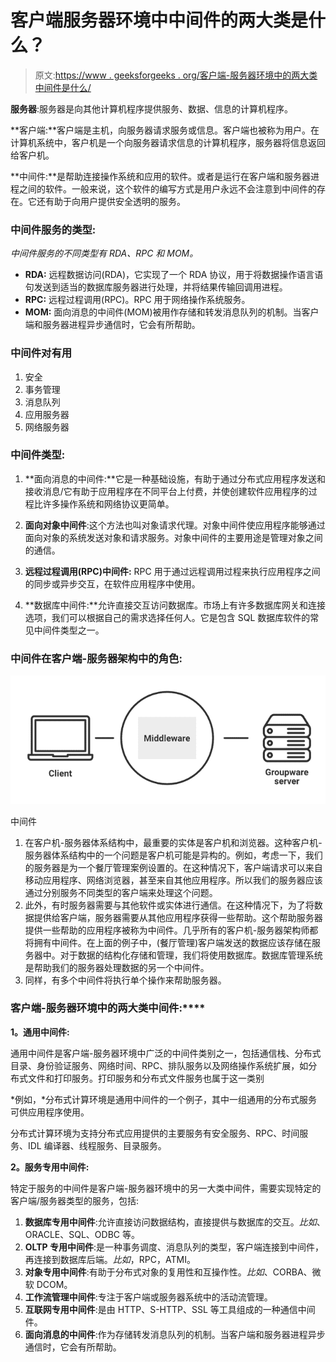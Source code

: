 # 客户端服务器环境中中间件的两大类是什么？

> 原文:[https://www . geeksforgeeks . org/客户端-服务器环境中的两大类中间件是什么/](https://www.geeksforgeeks.org/what-are-the-two-broad-classes-of-middleware-in-client-server-environment/)

**服务器**:服务器是向其他计算机程序提供服务、数据、信息的计算机程序。

**客户端:**客户端是主机，向服务器请求服务或信息。客户端也被称为用户。在计算机系统中，客户机是一个向服务器请求信息的计算机程序，服务器将信息返回给客户机。

**中间件:**是帮助连接操作系统和应用的软件。或者是运行在客户端和服务器进程之间的软件。一般来说，这个软件的编写方式是用户永远不会注意到中间件的存在。它还有助于向用户提供安全透明的服务。

### 中间件服务的类型:

*中间件服务的不同类型有 RDA、RPC 和 MOM。*

*   **RDA:** 远程数据访问(RDA)，它实现了一个 RDA 协议，用于将数据操作语言语句发送到适当的数据库服务器进行处理，并将结果传输回调用进程。
*   **RPC:** 远程过程调用(RPC)。RPC 用于网络操作系统服务。
*   **MOM:** 面向消息的中间件(MOM)被用作存储和转发消息队列的机制。当客户端和服务器进程异步通信时，它会有所帮助。

### **中间件对**有用

1.  安全
2.  事务管理
3.  消息队列
4.  应用服务器
5.  网络服务器

### **中间件类型:**

1.  **面向消息的中间件:**它是一种基础设施，有助于通过分布式应用程序发送和接收消息/它有助于应用程序在不同平台上付费，并使创建软件应用程序的过程比许多操作系统和网络协议更简单。

2.  **面向对象中间件**:这个方法也叫对象请求代理。对象中间件使应用程序能够通过面向对象的系统发送对象和请求服务。对象中间件的主要用途是管理对象之间的通信。

3.  **远程过程调用(RPC)中间件:** RPC 用于通过远程调用过程来执行应用程序之间的同步或异步交互，在软件应用程序中使用。

4.  **数据库中间件:**允许直接交互访问数据库。市场上有许多数据库网关和连接选项，我们可以根据自己的需求选择任何人。它是包含 SQL 数据库软件的常见中间件类型之一。

### **中间件在客户端-服务器架构中的角色:**

![Middleware](img/3f5aa9ffc1683095fa3dd0fd2f79fc39.png)

中间件

1.  在客户机-服务器体系结构中，最重要的实体是客户机和浏览器。这种客户机-服务器体系结构中的一个问题是客户机可能是异构的。例如，考虑一下，我们的服务器是为一个餐厅管理案例设置的。在这种情况下，客户端请求可以来自移动应用程序、网络浏览器，甚至来自其他应用程序。所以我们的服务器应该通过分别服务不同类型的客户端来处理这个问题。
2.  此外，有时服务器需要与其他软件或实体进行通信。在这种情况下，为了将数据提供给客户端，服务器需要从其他应用程序获得一些帮助。这个帮助服务器提供一些帮助的应用程序被称为中间件。几乎所有的客户机-服务器架构师都将拥有中间件。在上面的例子中，(餐厅管理)客户端发送的数据应该存储在服务器中。对于数据的结构化存储和管理，我们将使用数据库。数据库管理系统是帮助我们的服务器处理数据的另一个中间件。
3.  同样，有多个中间件将执行单个操作来帮助服务器。

### **客户端-服务器**环境中的两大类中间件:****

**1。通用中间件:**

通用中间件是客户端-服务器环境中广泛的中间件类别之一，包括通信栈、分布式目录、身份验证服务、网络时间、RPC、排队服务以及网络操作系统扩展，如分布式文件和打印服务。打印服务和分布式文件服务也属于这一类别

*例如，*分布式计算环境是通用中间件的一个例子，其中一组通用的分布式服务可供应用程序使用。

分布式计算环境为支持分布式应用提供的主要服务有安全服务、RPC、时间服务、IDL 编译器、线程服务、目录服务。

**2。服务专用中间件:**

特定于服务的中间件是客户端-服务器环境中的另一大类中间件，需要实现特定的客户端/服务器类型的服务，包括:

1.  **数据库专用中间件**:允许直接访问数据结构，直接提供与数据库的交互。*比如*、ORACLE、SQL、ODBC 等。
2.  **OLTP 专用中间件**:是一种事务调度、消息队列的类型，客户端连接到中间件，再连接到数据库后端。*比如*，RPC，ATMI。
3.  **对象专用中间件**:有助于分布式对象的复用性和互操作性。*比如*、CORBA、微软 DCOM。
4.  **工作流管理中间件**:专注于客户端或服务器系统中的活动流管理。
5.  **互联网专用中间件**:是由 HTTP、S-HTTP、SSL 等工具组成的一种通信中间件。
6.  **面向消息的中间件**:作为存储转发消息队列的机制。当客户端和服务器进程异步通信时，它会有所帮助。
